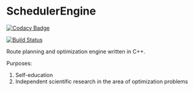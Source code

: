# SchedulerEngine

[![Codacy Badge](https://api.codacy.com/project/badge/Grade/4484b3e9905d4abeb978139ed9d83417)](https://www.codacy.com/app/eaglegor/SchedulerEngine?utm_source=github.com&amp;utm_medium=referral&amp;utm_content=Eaglegor/SchedulerEngine&amp;utm_campaign=Badge_Grade)

[![Build Status](https://travis-ci.org/Eaglegor/SchedulerEngine.svg?branch=master)](https://travis-ci.org/Eaglegor/SchedulerEngine)

Route planning and optimization engine written in C++.

Purposes:
1. Self-education
2. Independent scientific research in the area of optimization problems
